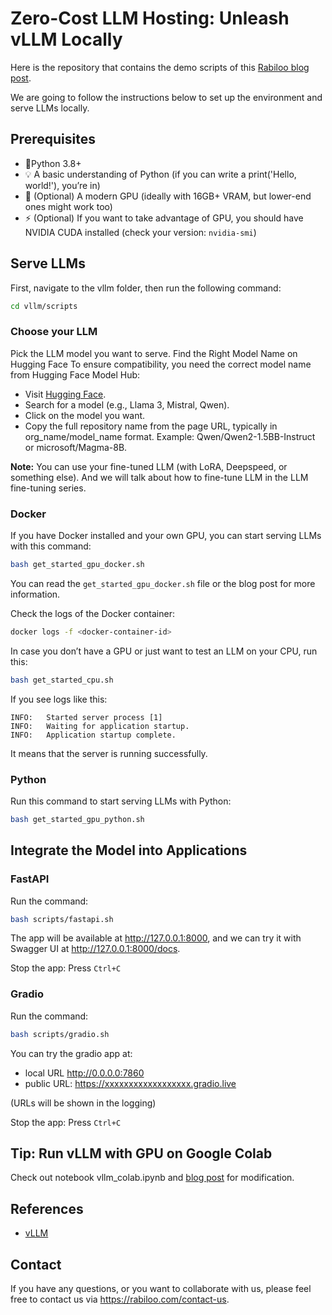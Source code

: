 # Zero-Cost LLM Hosting: Unleash vLLM Locally

Here is the repository that contains the demo scripts of this [Rabiloo blog post](https://rabiloo.com/blog/deploying-local-llm-hosting-for-free-with-vllm).

We are going to follow the instructions below to set up the environment and serve LLMs locally.

## Prerequisites
- 🐍Python 3.8+ 
- 💡 A basic understanding of Python (if you can write a print('Hello, world!'), you’re in)
- 🚀 (Optional) A modern GPU (ideally with 16GB+ VRAM, but lower-end ones might work too) 
- ⚡ (Optional) If you want to take advantage of GPU, you should have NVIDIA CUDA installed (check your version: ```nvidia-smi```)

## Serve LLMs
 First, navigate to the vllm folder, then run the following command:

```bash
cd vllm/scripts
```

### Choose your LLM

Pick the LLM model you want to serve. Find the Right Model Name on Hugging Face
To ensure compatibility, you need the correct model name from Hugging Face Model Hub:
- Visit [Hugging Face](https://huggingface.co/).
- Search for a model (e.g., Llama 3, Mistral, Qwen).
- Click on the model you want.
- Copy the full repository name from the page URL, typically in org_name/model_name format. Example: Qwen/Qwen2-1.5BB-Instruct or microsoft/Magma-8B.

**Note:** You can use your fine-tuned LLM (with LoRA, Deepspeed, or something else). And we will talk about how to fine-tune LLM in the LLM fine-tuning series. 

### Docker

If you have Docker installed and your own GPU, you can start serving LLMs with this command:

```bash
bash get_started_gpu_docker.sh
```

You can read the ```get_started_gpu_docker.sh``` file or the blog post for more information.

Check the logs of the Docker container:

```bash
docker logs -f <docker-container-id>
````

In case you don’t have a GPU or just want to test an LLM on your CPU, run this:

```bash
bash get_started_cpu.sh
```

If you see logs like this:

```
INFO: 	Started server process [1]
INFO: 	Waiting for application startup.
INFO: 	Application startup complete.
```

It means that the server is running successfully.

### Python

Run this command to start serving LLMs with Python:

```bash
bash get_started_gpu_python.sh
```

## Integrate the Model into Applications

### FastAPI
Run the command:

```bash
bash scripts/fastapi.sh
```

The app will be available at http://127.0.0.1:8000, and we can try it with Swagger UI at http://127.0.0.1:8000/docs.

Stop the app: Press ```Ctrl+C```

### Gradio
Run the command:

```bash
bash scripts/gradio.sh
```

You can try the gradio app at:
- local URL http://0.0.0.0:7860
- public URL: https://xxxxxxxxxxxxxxxxxx.gradio.live

(URLs will be shown in the logging)

Stop the app: Press ```Ctrl+C```

## Tip: Run vLLM with GPU on Google Colab
Check out notebook vllm_colab.ipynb and [blog post](https://rabiloo.com/blog/deploying-local-llm-hosting-for-free-with-vllm) for modification.

## References
- [vLLM](https://github.com/vllm-project/vllm)

## Contact
If you have any questions, or you want to collaborate with us, please feel free to contact us via https://rabiloo.com/contact-us.
